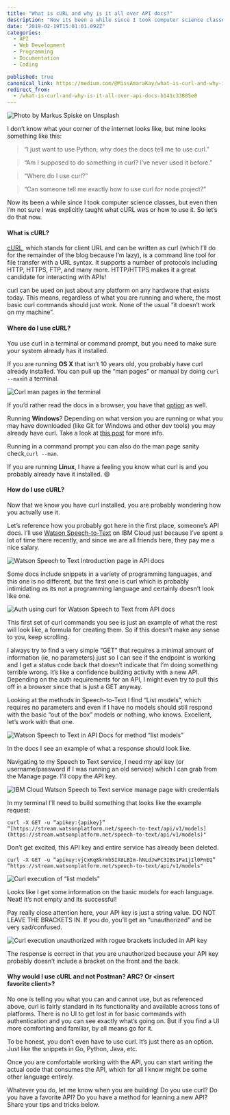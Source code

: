 ```yaml
---
title: "What is cURL and why is it all over API docs?"
description: "Now its been a while since I took computer science classes, but even then I’m not sure I was explicitly taught what cURL was or how to use it. So let’s do that now. cURL, which stands for client URL…"
date: "2019-02-19T15:01:01.092Z"
categories: 
  - API
  - Web Development
  - Programming
  - Documentation
  - Coding

published: true
canonical_link: https://medium.com/@MissAmaraKay/what-is-curl-and-why-is-it-all-over-api-docs-b141c33805e0
redirect_from:
  - /what-is-curl-and-why-is-it-all-over-api-docs-b141c33805e0
---
```


![Photo by [Markus Spiske](https://unsplash.com/photos/GDP_CXFHiuI?utm_source=unsplash&utm_medium=referral&utm_content=creditCopyText) on [Unsplash](https://unsplash.com/search/photos/web-development?utm_source=unsplash&utm_medium=referral&utm_content=creditCopyText)](./asset-1.jpeg)

I don’t know what your corner of the internet looks like, but mine looks something like this:

> “I just want to use Python, why does the docs tell me to use curl.”

> “Am I supposed to do something in curl? I’ve never used it before.”

> “Where do I use curl?”

> “Can someone tell me exactly how to use curl for node project?”

Now its been a while since I took computer science classes, but even then I’m not sure I was explicitly taught what cURL was or how to use it. So let’s do that now.

#### What is cURL?

[cURL](https://curl.haxx.se/), which stands for client URL and can be written as curl (which I’ll do for the remainder of the blog because I’m lazy), is a command line tool for file transfer with a URL syntax. It supports a number of protocols including HTTP, HTTPS, FTP, and many more. HTTP/HTTPS makes it a great candidate for interacting with APIs!

curl can be used on just about any platform on any hardware that exists today. This means, regardless of what you are running and where, the most basic curl commands should just work. None of the usual “it doesn’t work on my machine”.

#### Where do I use cURL?

You use curl in a terminal or command prompt, but you need to make sure your system already has it installed.

If you are running **OS X** that isn’t 10 years old, you probably have curl already installed. You can pull up the “man pages” or manual by doing `curl --man`in a terminal.

![Curl man pages in the terminal](./asset-2.png)

If you’d rather read the docs in a browser, you have that [option](https://curl.haxx.se/docs/manpage.html) as well.

Running **Windows**? Depending on what version you are running or what you may have downloaded (like Git for Windows and other dev tools) you may already have curl. Take a look at [this post](https://stackoverflow.com/questions/9507353/how-do-i-install-and-use-curl-on-windows) for more info.

Running in a command prompt you can also do the man page sanity check,`curl --man`.

If you are running **Linux**, I have a feeling you know what curl is and you probably already have it installed. 😄

#### How do I use cURL?

Now that we know you have curl installed, you are probably wondering how you actually use it.

Let’s reference how you probably got here in the first place, someone’s API docs. I’ll use [Watson Speech-to-Text](https://cloud.ibm.com/apidocs/speech-to-text) on IBM Cloud just because I’ve spent a lot of time there recently, and since we are all friends here, they pay me a nice salary.

![Watson Speech to Text Introduction page in API docs](./asset-3.png)

Some docs include snippets in a variety of programming languages, and this one is no different, but the first one is curl which is probably intimidating as its not a programming language and certainly doesn’t look like one.

![Auth using curl for Watson Speech to Text from API docs](./asset-4.png)

This first set of curl commands you see is just an example of what the rest will look like, a formula for creating them. So if this doesn’t make any sense to you, keep scrolling.

I always try to find a very simple “GET” that requires a minimal amount of information (ie, no parameters) just so I can see if the endpoint is working and I get a status code back that doesn’t indicate that I’m doing something terrible wrong. It’s like a confidence building activity with a new API. Depending on the auth requirements for an API, I might even try to pull this off in a browser since that is just a GET anyway.

Looking at the methods in Speech-to-Text I find “List models”, which requires no parameters and even if I have no models should still respond with the basic “out of the box” models or nothing, who knows. Excellent, let’s work with that one.

![Watson Speech to Text in API Docs for method “list models”](./asset-5.png)

In the docs I see an example of what a response should look like.

Navigating to my Speech to Text service, I need my api key (or username/password if I was running an old service) which I can grab from the Manage page. I’ll copy the API key.

![IBM Cloud Watson Speech to Text service manage page with credentials](./asset-6.png)

In my terminal I’ll need to build something that looks like the example request:

`curl -X GET -u “apikey:{apikey}” “[https://stream.watsonplatform.net/speech-to-text/api/v1/models](https://stream.watsonplatform.net/speech-to-text/api/v1/models)"`

Don’t get excited, this API key and entire service has already been deleted.

`curl -X GET -u “apikey:vjCxKq8krmb5IX8LBIm-hNLdJwPC3IBs1Pa1jIl0PnEQ” “https://stream.watsonplatform.net/speech-to-text/api/v1/models"`

![Curl execution of “list models”](./asset-7.png)

Looks like I get some information on the basic models for each language. Neat! It’s not empty and its successful!

Pay really close attention here, your API key is just a string value. DO NOT LEAVE THE BRACKETS IN. If you do, you’ll get an “unauthorized” and be very sad/confused.

![Curl execution unauthorized with rogue brackets included in API key](./asset-8.png)

The response is correct in that you are unauthorized because your API key probably doesn’t include a bracket on the front and the back.

#### Why would I use cURL and not Postman? ARC? Or <insert favorite client>?

No one is telling you what you can and cannot use, but as referenced above, curl is fairly standard in its functionality and available across tons of platforms. There is no UI to get lost in for basic commands with authentication and you can see exactly what’s going on. But if you find a UI more comforting and familiar, by all means go for it.

To be honest, you don’t even have to use curl. It’s just there as an option. Just like the snippets in Go, Python, Java, etc.

Once you are comfortable working with the API, you can start writing the actual code that consumes the API, which for all I know might be some other language entirely.

Whatever you do, let me know when you are building! Do you use curl? Do you have a favorite API? Do you have a method for learning a new API? Share your tips and tricks below.
